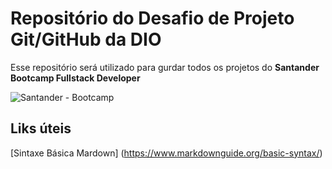 # Repositório do Desafio de Projeto Git/GitHub da DIO

Esse repositório será utilizado para gurdar todos os projetos do **Santander Bootcamp Fullstack Developer**


![Santander - Bootcamp](/images/logo_santander_bootcamp.png)




## Liks úteis
[Sintaxe Básica Mardown] (https://www.markdownguide.org/basic-syntax/)


